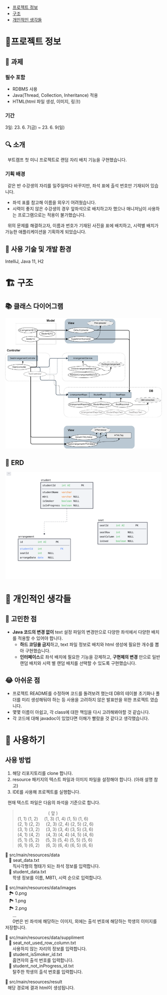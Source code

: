 - [프로젝트 정보](#%ED%94%84%EB%A1%9C%EC%A0%9D%ED%8A%B8-%EC%A0%95%EB%B3%B4)
- [구조](#-%EA%B5%AC%EC%A1%B0)
- [개인적인 생각들](#개인적인-생각들)

# 🚀프로젝트 정보
## 📌 과제
### 필수 포함
- RDBMS 사용
- Java(Thread, Collection, Inheritance) 적용
- HTML(html 파일 생성, 이미지, 링크)
### 기간
3일: 23. 6. 7(금) ~ 23. 6. 9(일)
## 🔍 소개
&nbsp; 부트캠프 첫 미니 프로젝트로 랜덤 자리 배치 기능을 구현했습니다.<br>

### 기획 배경
&nbsp; 같은 반 수강생의 자리를 일주일마다 바꾸지만, 좌석 표에 출석 번호만 기재되어 있습니다.<br>
- 좌석 표를 참고해 이름을 외우기 어려웠습니다.
- 시력이 좋지 않은 수강생의 경우 앞좌석으로 배치하고자 했으나 매니저님이 사용하는 프로그램으로는 적용이 불가했습니다.<br>

&nbsp; 위의 문제를 해결하고자, 이름과 번호가 기재된 사진을 표에 배치하고, 시력별 배치가 가능한 애플리케이션을 기획하게 되었습니다.

## 🔧 사용 기술 및 개발 환경
IntelliJ, Java 11, H2


# 🏗 구조
## 📚 클래스 다이어그램
![이미지](./image/class_diagram.png)

## 💾 ERD

![이미지](./image/erd.png)


# 💭 개인적인 생각들
## 🤔 고민한 점
- **Java 코드의 변경 없이** text 설정 파일의 변경만으로 다양한 좌석에서 다양한 배치를 적용할 수 있어야 합니다.
  - **하드 코딩을 금지**하고, text 파일 정보로 배치와 html 생성에 필요한 개수를 뽑아 구현했습니다.
  - **인터페이스**로 좌석 배치에 필요한 기능을 강제하고, **구현체의 변경** 만으로 일반 랜덤 배치와 시력 별 랜덤 배치를 선택할 수 있도록 구현했습니다.
## 😂 아쉬운 점
- 프로젝트 README를 수정하며 코드를 돌려보려 했는데 DB의 테이블 초기화나 폴더를 미리 생성해둬야 하는 등 사용을 고려하지 않은 발표만을 위한 프로젝트 였습니다.
- 몇몇 이름이 아쉽고, 각 class에 대한 책임을 다시 고려해봐야할 것 같습니다.
- 각 코드에 대해 javadoc이 있었다면 이해가 빨랐을 것 같다고 생각했습니다.

# 🔆 사용하기
## 사용 방법
1. 해당 리포지토리를 clone 합니다.
2. resource 패키지의 텍스트 파일과 이미지 파일을 설정해야 합니다. (아래 설명 참고)
3. IDE를 사용해 프로젝트를 실행합니다.


&nbsp; 현재 텍스트 파일은 다음의 좌석을 기준으로 합니다.
>&nbsp;&nbsp;&nbsp;&nbsp;&nbsp;&nbsp;&nbsp;&nbsp;&nbsp;&nbsp;&nbsp;&nbsp;&nbsp;&nbsp;&nbsp;&nbsp;&nbsp;&nbsp;&nbsp;&nbsp;&nbsp;&nbsp;&nbsp;&nbsp;&nbsp;(     앞     )<br>
(1, 1) (1, 2)&nbsp;&nbsp;&nbsp;&nbsp;&nbsp;(1, 3) (1, 4) (1, 5) (1, 6)<br>
(2, 1) (2, 2)&nbsp;&nbsp;&nbsp;&nbsp;&nbsp;(2, 3) (2, 4) (2, 5) (2, 6)<br>
(3, 1) (3, 2)&nbsp;&nbsp;&nbsp;&nbsp;&nbsp;(3, 3) (3, 4) (3, 5) (3, 6)<br>
(4, 1) (4, 2)&nbsp;&nbsp;&nbsp;&nbsp;&nbsp;(4, 3) (4, 4) (4, 5) (4, 6)<br>
(5, 1) (5, 2)&nbsp;&nbsp;&nbsp;&nbsp;&nbsp;(5, 3) (5, 4) (5, 5) (5, 6)<br>
(6, 1) (6, 2)&nbsp;&nbsp;&nbsp;&nbsp;&nbsp;(6, 3) (6, 4) (6, 5) (6, 6)<br>


📂 src/main/resources/data<br>
&nbsp;&nbsp;&nbsp;📄 seat_data.txt<br>
&nbsp;&nbsp;&nbsp;&nbsp;&nbsp;&nbsp;직사각형의 형태가 되는 좌석 정보를 입력합니다.<br>
&nbsp;&nbsp;&nbsp;📄 student_data.txt<br>
&nbsp;&nbsp;&nbsp;&nbsp;&nbsp;&nbsp;학생 정보를 이름, MBTI, 시력 순으로 입력합니다.

📂  src/main/resources/data/images<br>
&nbsp;&nbsp;&nbsp;🏞 0.png<br>
&nbsp;&nbsp;&nbsp;🏞 1.png<br>
&nbsp;&nbsp;&nbsp;🏞 2.png<br>
&nbsp;&nbsp;&nbsp;&nbsp;&nbsp;&nbsp;...<br>
&nbsp;&nbsp;&nbsp;&nbsp;&nbsp;&nbsp;0번은 빈 좌석에 해당하는 이미지, 외에는 출석 번호에 해당하는 학생의 이미지를 저장합니다.

📂 src/main/resources/data/suppliment<br>
&nbsp;&nbsp;&nbsp;📄 seat_not_used_row_column.txt<br>
&nbsp;&nbsp;&nbsp;&nbsp;&nbsp;&nbsp;사용하지 않는 자리의 정보를 입력합니다.<br>
&nbsp;&nbsp;&nbsp;📄 student_isSmoker_id.txt<br>
&nbsp;&nbsp;&nbsp;&nbsp;&nbsp;&nbsp;흡연자의 출석 번호를 입력합니다.<br>
&nbsp;&nbsp;&nbsp;📄 student_not_inProgress_id.txt<br>
&nbsp;&nbsp;&nbsp;&nbsp;&nbsp;&nbsp;탈주한 학생의 출석 번호를 입력합니다.<br>

📂 src/main/resources/result<br>
&nbsp; 해당 경로에 결과 html이 생성됩니다.